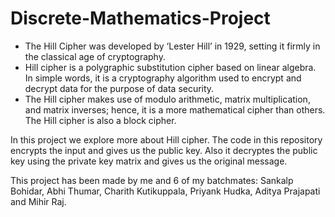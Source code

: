 # Discrete-Mathematics-Project
- The Hill Cipher was developed by ‘Lester Hill’ in 1929, setting it firmly in the classical age of cryptography.
- Hill cipher is a polygraphic substitution cipher based on linear algebra. In simple words, it is a cryptography algorithm used to encrypt and decrypt data for the  purpose of data security.
- The Hill cipher makes use of modulo arithmetic, matrix multiplication, and matrix inverses; hence, it is a more mathematical cipher than others. The Hill cipher is also a block cipher.

In this project we explore more about Hill cipher. The code in this repository encrypts the input and gives us the public key. Also it decryptes the public key using the private key matrix and gives us the original message.

This project has been made by me and 6 of my batchmates: Sankalp Bohidar, Abhi Thumar, Charith Kutikuppala, Priyank Hudka, Aditya Prajapati and Mihir Raj. 
